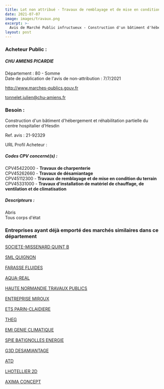 ```yaml
---
title: Lot non attribué - Travaux de remblayage et de mise en condition du terrain + autres travaux
date: 2021-07-07
image: images/travaux.png
excerpt: >-
  Avis de Marché Public infructueux - Construction d'un bâtiment d'hébergement et réhabilitation partielle du centre hospitalier d'Hesdin
layout: post
---
```


### Acheteur Public :
##### CHU AMIENS PICARDIE
Département : 80 - Somme<br/>
Date de publication de l'avis de non-attribution : 7/7/2021


http://www.marches-publics.gouv.fr

tonnelet.julien@chu-amiens.fr


### Besoin :

Construction d'un bâtiment d'hébergement et réhabilitation partielle du centre hospitalier d'Hesdin

Ref. avis : 21-92329

URL Profil Acheteur : 

##### Codes CPV concerné(s) :
CPV45422000 - **Travaux de charpenterie** <br/>
CPV45262660 - **Travaux de désamiantage** <br/>
CPV45112300 - **Travaux de remblayage et de mise en condition du terrain** <br/>
CPV45331000 - **Travaux d'installation de matériel de chauffage, de ventilation et de climatisation** <br/>

##### Descripteurs :
Abris <br/>
Tous corps d'état <br/>

### Entreprises ayant déjà emporté des marchés similaires dans ce département
<a href="/entreprise-545/siren-311098487">SOCIETE-MISSENARD QUINT B</a><br/><br/>
<a href="/entreprise-545/siren-317779148">SML QUIGNON</a><br/><br/>
<a href="/entreprise-547/siren-331802256">FARASSE FLUIDES</a><br/><br/>
<a href="/entreprise-561/siren-438476152">AQUA-REAL</a><br/><br/>
<a href="/entreprise-562/siren-444842470">HAUTE NORMANDIE TRAVAUX PUBLICS</a><br/><br/>
<a href="/entreprise-563/siren-472502871">ENTREPRISE MIROUX</a><br/><br/>
<a href="/entreprise-567/siren-498139575">ETS PARIN-CLAIDIERE</a><br/><br/>
<a href="/entreprise-567/siren-501210124">THEG</a><br/><br/>
<a href="/entreprise-570/siren-521479824">EMI GENIE CLIMATIQUE</a><br/><br/>
<a href="/entreprise-572/siren-552119760">SPIE BATIGNOLLES ENERGIE</a><br/><br/>
<a href="/entreprise-573/siren-711720813">G3D DESAMIANTAGE</a><br/><br/>
<a href="/entreprise-573/siren-720500800">ATD</a><br/><br/>
<a href="/entreprise-581/siren-841277338">LHOTELLIER 2D</a><br/><br/>
<a href="/entreprise-581/siren-854800745">AXIMA CONCEPT</a><br/><br/>
